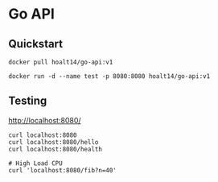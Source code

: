 # Go API

## Quickstart

```shell
docker pull hoalt14/go-api:v1
```

```shell
docker run -d --name test -p 8080:8080 hoalt14/go-api:v1
```

## Testing

[http://localhost:8080/](http://localhost:8080/)

```shell
curl localhost:8080
curl localhost:8080/hello
curl localhost:8080/health

# High Load CPU
curl 'localhost:8080/fib?n=40'
```
